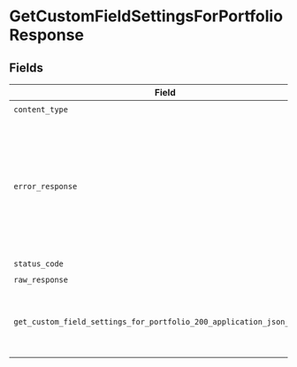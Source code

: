 # GetCustomFieldSettingsForPortfolioResponse


## Fields

| Field                                                                                                                                             | Type                                                                                                                                              | Required                                                                                                                                          | Description                                                                                                                                       |
| ------------------------------------------------------------------------------------------------------------------------------------------------- | ------------------------------------------------------------------------------------------------------------------------------------------------- | ------------------------------------------------------------------------------------------------------------------------------------------------- | ------------------------------------------------------------------------------------------------------------------------------------------------- |
| `content_type`                                                                                                                                    | *str*                                                                                                                                             | :heavy_check_mark:                                                                                                                                | N/A                                                                                                                                               |
| `error_response`                                                                                                                                  | [Optional[shared.ErrorResponse]](../../models/shared/errorresponse.md)                                                                            | :heavy_minus_sign:                                                                                                                                | This usually occurs because of a missing or malformed parameter. Check the documentation and the syntax of your request and try again.            |
| `status_code`                                                                                                                                     | *int*                                                                                                                                             | :heavy_check_mark:                                                                                                                                | N/A                                                                                                                                               |
| `raw_response`                                                                                                                                    | [requests.Response](https://requests.readthedocs.io/en/latest/api/#requests.Response)                                                             | :heavy_minus_sign:                                                                                                                                | N/A                                                                                                                                               |
| `get_custom_field_settings_for_portfolio_200_application_json_object`                                                                             | [Optional[GetCustomFieldSettingsForPortfolio200ApplicationJSON]](../../models/operations/getcustomfieldsettingsforportfolio200applicationjson.md) | :heavy_minus_sign:                                                                                                                                | Successfully retrieved custom field settings objects for a portfolio.                                                                             |